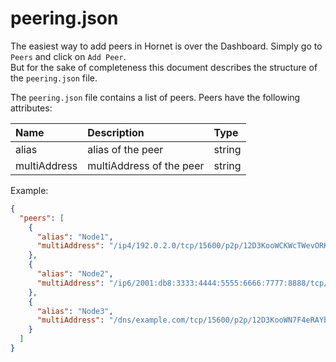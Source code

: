 # peering.json

The easiest way to add peers in Hornet is over the Dashboard. Simply go to `Peers` and click on `Add Peer`.  
But for the sake of completeness this document describes the structure of the `peering.json` file.

The `peering.json` file contains a list of peers. Peers have the following attributes:

| Name         | Description                                 | Type   |
| :----------- | :------------------------------------------ | :----- |
| alias        | alias of the peer                          | string |
| multiAddress | multiAddress of the peer                    | string |

Example:

```json
{
  "peers": [
    {
      "alias": "Node1",
      "multiAddress": "/ip4/192.0.2.0/tcp/15600/p2p/12D3KooWCKWcTWevORKa2KEBputEGASvEBuDfRDSbe8t1DWugUmL"
    },
    {
      "alias": "Node2",
      "multiAddress": "/ip6/2001:db8:3333:4444:5555:6666:7777:8888/tcp/16600/p2p/12D3KooWJDqHjhd8us8XdbKy1Adp5nV6XoI7XhjZbPWAfbAbkLbH"
    },
    {
      "alias": "Node3",
      "multiAddress": "/dns/example.com/tcp/15600/p2p/12D3KooWN7F4eRAYbavnasME8WGXwkrpzWWoZSXfNSEpudmWi9YP"
    }
  ]
}
```